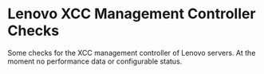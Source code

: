 # Lenovo XCC Management Controller Checks

Some checks for the XCC management controller of Lenovo servers.
At the moment no performance data or configurable status.
